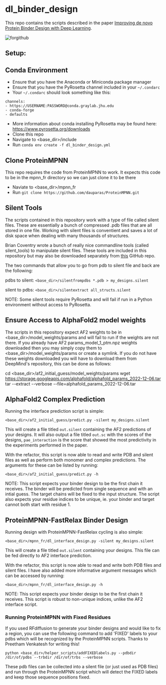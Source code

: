 # dl_binder_design

This repo contains the scripts described in the paper [Improving de novo Protein Binder Design with Deep Learning](https://www.nature.com/articles/s41467-023-38328-5).

![forgithub](https://github.com/nrbennet/dl_binder_design/assets/56419265/4c5d6a05-d2fb-4c7b-b1e0-0c743b2114eb)


## Setup:

## Conda Environment
- Ensure that you have the Anaconda or Miniconda package manager
- Ensure that you have the PyRosetta channel included in your `~/.condarc`
- Your `~/.condarc` should look something like this:
```
channels: 
- https://USERNAME:PASSWORD@conda.graylab.jhu.edu
- conda-forge
- defaults
```
- More information about conda installing PyRosetta may be found here: https://www.pyrosetta.org/downloads
- Clone this repo
- Navigate to <base_dir>/include
- Run `conda env create -f dl_binder_design.yml`

## Clone ProteinMPNN
This repo requires the code from ProteinMPNN to work. It expects this code to be in the mpnn_fr directory so we can just clone it to be there
- Naviate to <base_dir>/mpnn_fr
- Run `git clone https://github.com/dauparas/ProteinMPNN.git`

## Silent Tools
The scripts contained in this repository work with a type of file called silent files. These are essentially a bunch of compressed .pdb files that are all stored in one file. Working with silent files is conventient and saves a lot of disk space when dealing with many thousands of structures.

Brian Coventry wrote a bunch of really nice commandline tools (called silent_tools) to manipulate silent files. These tools are included in this repository but may also be downloaded separately from [this](https://github.com/bcov77/silent_tools) GitHub repo.

The two commands that allow you to go from pdb to silent file and back are the following:

pdbs to silent: `<base_dir>/silentfrompdbs *.pdb > my_designs.silent` 

silent to pdbs: `<base_dir>/silentextract all_structs.silent`

NOTE: Some silent tools require PyRosetta and will fail if run in a Python environment without access to PyRosetta.

## Ensure Access to AlphaFold2 model weights
The scripts in this repository expect AF2 weights to be in <base_dir>/model_weights/params and will fail to run if the weights are not there. If you already have AF2 params_model_1_ptm.npz weights downloaded then you may simply copy them to <base_dir>/model_weights/params or create a symlink. If you do not have these weights downloaded you will have to download them from DeepMind's repository, this can be done as follows:

cd <base_dir>/af2_initial_guess/model_weights/params
wget https://storage.googleapis.com/alphafold/alphafold_params_2022-12-06.tar
tar --extract --verbose --file=alphafold_params_2022-12-06.tar 

## AlphaFold2 Complex Prediction

Running the interface prediction script is simple:

```
<base_dir>/af2_initial_guess/predict.py -silent my_designs.silent
```

This will create a file titled `out.silent` containing the AF2 predictions of your designs. It will also output a file titled `out.sc` with the scores of the designs, `pae_interaction` is the score that showed the most predictivity in the experiments performed in the paper.

With the refactor, this script is now able to read and write PDB and silent files as well as perform both monomer and complex predictions. The arguments for these can be listed by running:

```
<base_dir>/af2_initial_guess/predict.py -h
```

NOTE: This script expects your binder design to be the first chain it receives. The binder will be predicted from single sequence and with an intial guess. The target chains will be fixed to the input structure. The script also expects your residue indices to be unique, ie. your binder and target cannot both start with residue 1.

## ProteinMPNN-FastRelax Binder Design

Running design with ProteinMPNN-FastRelax cycling is also simple:

```
<base_dir>/mpnn_fr/dl_interface_design.py -silent my_designs.silent
```

This will create a file titled `out.silent` containing your designs. This file can be fed directly to AF2 interface prediction.

With the refactor, this script is now able to read and write both PDB files and silent files. I have also added more informative argument messages which can be accessed by running:

```
<base_dir>/mpnn_fr/dl_interface_design.py -h
```

NOTE: This script expects your binder design to be the first chain it receives. This script is robust to non-unique indices, unlike the AF2 interface script.

### Running ProteinMPNN with Fixed Residues

If you used RFdiffusion to generate your binder designs and would like to fix a region, you can use the following command to add 'FIXED' labels to your pdbs which will be recognized by the ProteinMPNN scripts. Thanks to Preetham Venkatesh for writing this!

```
python <base_dir>/helper_scripts/addFIXEDlabels.py --pdbdir /dir/of/pdbs --trbdir /dir/of/trbs --verbose
```

These pdb files can be collected into a silent file (or just used as PDB files) and run through the ProteinMPNN script which will detect the FIXED labels and keep those sequence positions fixed.


